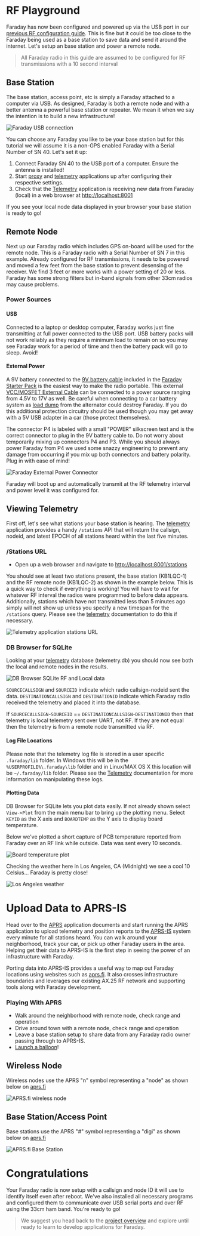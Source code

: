 # RF Playground
Faraday has now been configured and powered up via the USB port in our [previous RF configuration guide](configuring-rf-faraday.md). This is fine but it could be too close to the Faraday being used as a base station to save data and send it around the internet. Let's setup an base station and power a remote node.

> All Faraday radio in this guide are assumed to be configured for RF transmissions with a 10 second interval

## Base Station
The base station, access point, etc is simply a Faraday attached to a computer via USB. As designed, Faraday is both a remote node and with a better antenna a powerful base station or repeater. We mean it when we say the intention is to build a new infrastructure!

![Faraday USB connection](images/Faraday_USB_1500w_LowRes.jpg)

You can choose any Faraday you like to be your base station but for this tutorial we will assume it is a non-GPS enabled Faraday with a Serial Number of SN 40. Let's set it up:

1. Connect Faraday SN 40 to the USB port of a computer. Ensure the antenna is installed!
2. Start [proxy](../../Proxy) and [telemetry](../../Applications/Telemetry) applications up after configuring their respective settings.
3. Check that the [Telemetry](../../Applications/Telemetry) application is receiving new data from Faraday (local) in a web browser at [http://localhost:8001](http://localhost:8001)

If you see your local node data displayed in your browser your base station is ready to go!

## Remote Node
Next up our Faraday radio which includes GPS on-board will be used for the remote node. This is a Faraday radio with a Serial Number of SN 7 in this example. Already configured for RF transmissions, it needs to be powered and moved a few feet from the base station to prevent desensing of the receiver. We find 3 feet or more works with a power setting of 20 or less. Faraday has some strong filters but in-band signals from other 33cm radios may cause problems.

### Power Sources
#### USB
Connected to a laptop or desktop computer, Faraday works just fine transmitting at full power connected to the USB port. USB battery packs will not work reliably as they require a minimum load to remain on so you may see Faraday work for a period of time and then the battery pack will go to sleep. Avoid!

#### External Power
A 9V battery connected to the [9V battery cable](https://faradayrf.com/product/9v-battery-power-cable/) included in the [Faraday Starter Pack](https://faradayrf.com/product/faraday-starter-pack/) is the easiest way to make the radio portable. This external [VCC/MOSFET External Cable](https://faradayrf.com/product/vccmosfet-unterminated-cable/) can be connected to a power source ranging from 4.5V to 17V as well. Be careful when connecting to a car battery system as [load dump](https://en.wikipedia.org/wiki/Load_dump) from the alternator could destroy Faraday. If you do this additional protection circuitry should be used though you may get away with a 5V USB adapter in a car (those protect themselves).

The connector P4 is labeled with a small "POWER" silkscreen text and is the correct connector to plug in the 9V battery cable to. Do not worry about temporarily mixing up connectors P4 and P3. While you should always power Faraday from P4 we used some snazzy engineering to prevent any damage from occurring if you mix up both connectors and battery polarity. Plug in with ease of mind!

![Faraday External Power Connector](images/FaradayTop_VCC_MOSFET_2_1500w_LowRes.jpg)

Faraday will boot up and automatically transmit at the RF telemetry interval and power level it was configured for.

## Viewing Telemetry
First off, let's see what stations your base station is hearing. The [telemetry](../../Applications/Telemetry) application provides a handy `/stations` API that will return the callsign, nodeid, and latest EPOCH of all stations heard within the last five minutes.

### /Stations URL
* Open up a web browser and navigate to [http://localhost:8001/stations](http://localhost:8001/stations)

You should see at least two stations present, the base station (KB1LQC-1) and the RF remote node (KB1LQC-2) as shown in the example below. This is a quick way to check if everything is working! You will have to wait for whatever RF interval the radios were programmed to before data appears. Additionally, stations which have not transmitted less than 5 minutes ago simply will not show up unless you specify a new timespan for the `/stations` query. Please see the [telemetry](../../Applications/Telemetry) documentation to do this if necessary.

![Telemetry application stations URL](images/TelemetryStations.png)

### DB Browser for SQLite

Looking at your [telemetry](../../Applications/Telemetry) database (telemetry.db) you should now see both the local and remote nodes in the results.

![DB Browser SQLite RF and Local data](images/Local_RF_TelemetryDBBrowser.png)

`SOURCECALLSIGN` and `SOURCEID` indicate which radio callsign-nodeid sent the data. `DESTINATIONCALLSIGN` and `DESTINATIONID` indicate which Faraday radio received the telemetry and placed it into the database.

If `SOURCECALLSIGN`-`SOURCEID` == `DESTINATIONCALLSIGN`-`DESTINATIONID` then that telemetry is local telemetry sent over UART, not RF. If they are not equal then the telemetry is from a remote node transmitted via RF.

#### Log File Locations
Please note that the telemetry log file is stored in a user specific `.faraday/lib` folder. In Windows this will be in the `%USERPROFILE%\.faraday\lib` folder and in Linux/MAX OS X this location will be `~/.faraday/lib` folder. Please see the [Telemetry](../../Applications/Telemetry) documentation for more information on manipulating these logs.

#### Plotting Data
DB Browser for SQLite lets you plot data easily. If not already shown select `View->Plot` from the main menu bar to bring up the plotting menu. Select `KEYID` as the X axis and `BOARDTEMP` as the Y axis to display board temperature.

Below we've plotted a short capture of PCB temperature reported from Faraday over an RF link while outside. Data was sent every 10 seconds.

![Board temperature plot](images/BoardTempPlot.png)

Checking the weather here in Los Angeles, CA (Midnight) we see a cool 10 Celsius... Faraday is pretty close!

![Los Angeles weather](images/LosAngelesWeather.png)

# Upload Data to APRS-IS

Head over to the [APRS](../../Applications/APRS) application documents and start running the APRS application to upload telemetry and position reports to the [APRS-IS](http://www.aprs-is.net/) system every minute for all stations heard. You can walk around your neighborhood, track your car, or pick up other Faraday users in the area. Helping get their data to APRS-IS is the first step in seeing the power of an infrastructure with Faraday.

Porting data into APRS-IS provides a useful way to map out Faraday locations using websites such as [aprs.fi](http://www.aprs.fi). It also crosses infrastructure boundaries and leverages our existing AX.25 RF network and supporting tools along with Faraday development.

### Playing With APRS
* Walk around the neighborhood with remote node, check range and operation
* Drive around town with a remote node, check range and operation
* Leave a base station setup to share data from any Faraday radio owner passing through to APRS-IS.
* [Launch a balloon](https://faradayrf.com/simple-faraday-balloon-launch/)!

## Wireless Node
Wireless nodes use the APRS "n" symbol representing a "node" as shown below on [aprs.fi](www.aprs.fi)

![APRS.fi wireless node](images/APRSfi.png)

## Base Station/Access Point
Base stations use the APRS "#" symbol representing a "digi" as shown below on [aprs.fi](www.aprs.fi)

![APRS.fi Base Station](images/APRSfiDigi.png)

# Congratulations
Your Faraday radio is now setup with a callsign and node ID it will use to identify itself even after reboot. We've also installed all necessary programs and configured them to communicate over USB serial ports and over RF using the 33cm ham band. You're ready to go!

>We suggest you head back to the [project overview](../../README.md) and explore until ready to learn to develop applications for Faraday.
